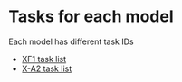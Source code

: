 # Tasks for each model

Each model has different task IDs

- [XF1 task list](tasks_xf1)
- [X-A2 task list](tasks_xa2)
